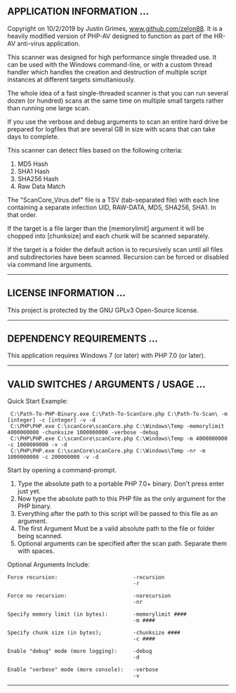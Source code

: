 ## APPLICATION INFORMATION ...

Copyright on 10/2/2019 by Justin Grimes, www.github.com/zelon88. It is a heavily modified version of PHP-AV designed to function as part of the HR-AV anti-virus application.

This scanner was designed for high performance single threaded use. It can be used with the Windows command-line, or with a custom thread handler which handles the creation and destruction of multiple script instances at different targets simultaniously. 

The whole idea of a fast single-threaded scanner is that you can run several dozen (or hundred) scans at the same time on multiple small targets rather than running one large scan. 

If you use the verbose and debug arguments to scan an entire hard drive be prepared for logfiles that are several GB in size with  scans that can take days to complete. 

This scanner can detect files based on the following criteria:

1. MD5 Hash
2. SHA1 Hash
3. SHA256 Hash
4. Raw Data Match

The "ScanCore_Virus.def" file is a TSV (tab-separated file) with each line containing a separate infection UID, RAW-DATA, MD5, SHA256, SHA1. In that order. 

If the target is a file larger than the [memorylimit] argument it will be chopped into [chunksize] and each chunk will be scanned separately. 

If the target is a folder the default action is to recursively scan until all files and subdirectories have been scanned. Recursion can be forced or disabled via command line arguments.

-----------------------------------------------------------------------------------

## LICENSE INFORMATION ...

This project is protected by the GNU GPLv3 Open-Source license.

-----------------------------------------------------------------------------------

## DEPENDENCY REQUIREMENTS ... 

This application requires Windows 7 (or later) with PHP 7.0 (or later).
  
-----------------------------------------------------------------------------------

## VALID SWITCHES / ARGUMENTS / USAGE ...

Quick Start Example:

     C:\Path-To-PHP-Binary.exe C:\Path-To-ScanCore.php C:\Path-To-Scan\ -m [integer] -c [integer] -v -d
     C:\PHP\PHP.exe C:\scanCore\scanCore.php C:\Windows\Temp -memorylimit 4000000000 -chunksize 1000000000 -verbose -debug
     C:\PHP\PHP.exe C:\scanCore\scanCore.php C:\Windows\Temp -m 4000000000 -c 1000000000 -v -d
     C:\PHP\PHP.exe C:\scanCore\scanCore.php C:\Windows\Temp -nr -m 1000000000 -c 200000000 -v -d 

Start by opening a command-prompt.
1. Type the absolute path to a portable PHP 7.0+ binary. Don't press enter just yet.
2. Now type the absolute path to this PHP file as the only argument for the PHP binary.
3. Everything after the path to this script will be passed to this file as an argument.
4. The first Argument Must be a valid absolute path to the file or folder being scanned.
5. Optional arguments can be specified after the scan path. Separate them with spaces.
  
Optional Arguments Include:

    Force recursion:                        -recursion
                                            -r

    Force no recursion:                     -norecursion
                                            -nr

    Specify memory limit (in bytes):        -memorylimit ####
                                            -m ####

    Specify chunk size (in bytes);          -chunksize ####
                                            -c ####

    Enable "debug" mode (more logging):     -debug
                                            -d

    Enable "verbose" mode (more console):   -verbose
                                            -v             

-----------------------------------------------------------------------------------
